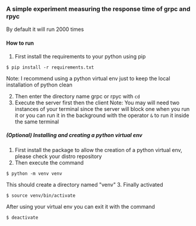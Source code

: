 
### A simple experiment measuring the response time of grpc and rpyc

By default it will run 2000 times

#### How to run

1. First install the requirements to your python using pip
```
$ pip install -r requirements.txt
```
Note: I recommend using a python virtual env just to keep the local installation of python clean

2. Then enter the directory name grpc or rpyc with `cd`
3. Execute the server first then the client
Note: You may will need two instances of your terminal since the server will block one when you run it or you can run it in the background with the operator `&` to run it inside the same terminal


##### (Optional) Installing and creating a python virtual env
1. First install the package to allow the creation of a python virtual env, please check your distro repository
2. Then execute the command
```
$ python -m venv venv
```
This should create a directory named "venv"
3. Finally activated
```
$ source venv/bin/activate
```
After using your virtual env you can exit it with the command
```
$ deactivate
```
